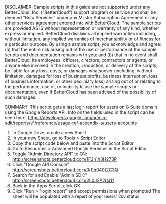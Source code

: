 DISCLAIMER: Sample scripts in this guide are not supported under any BetterCloud, Inc. (“BetterCloud”) support program or service and shall be deemed “Beta Services” under any Master Subscription Agreement or any other services agreement entered into with BetterCloud. The sample scripts are provided AS IS without representation or warranty of any kind, whether express or implied. BetterCloud disclaims all implied warranties including, without limitation, any implied warranties of merchantability or of fitness for a particular purpose. By using a sample script, you acknowledge and agree: (a) that the entire risk arising out of the use or performance of the sample scripts and documentation remains with you: and (b) that in no event shall BetterCloud, its employees, officers, directors, contractors or agents, or anyone else involved in the creation, production, or delivery of the scripts, be liable for any loss, costs, or damages whatsoever (including, without limitation, damages for loss of business profits, business interruption, loss of business information, or other pecuniary loss) arising out of or relating to the performance, use of, or inability to use the sample scripts or documentation, even if BetterCloud has been advised of the possibility of such damages.

SUMMARY: This script gets a last login report for users on G Suite domain using the Google Reports API. 
Info on the fields used in the script can be seen here: https://developers.google.com/admin-sdk/reports/v1/reference/usage-ref-appendix-a/users-accounts

1) In Google Drive, create a new Sheet
2) In your new Sheet, go to Tools > Script Editor
3) Copy the script code below and paste into the Script Editor
4) Go to Resources > Advanced Google Services in the Script Editor
5) Toggle "Admin Directory API" to ON: http://screenshots.bettercloud.com/1F2n1h3H273P
6) Click "Google API Console" http://screenshots.bettercloud.com/0r0q040t2C3Q
7) Search for and Enable "Admin SDK:" http://screenshots.bettercloud.com/2L0J2P2i1J11
8) Back in the Apps Script, click OK 
9) Click "Run > "login report" and accept permissions when prompted The sheet will be populated with a report of your users' 2sv status
